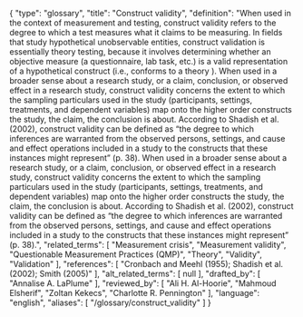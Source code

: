 {
    "type": "glossary",
    "title": "Construct validity",
    "definition": "When used in the context of measurement and testing, construct validity refers to the degree to which a test measures what it claims to be measuring. In fields that study hypothetical unobservable entities, construct validation is essentially theory testing, because it involves determining whether an objective measure (a questionnaire, lab task, etc.) is a valid representation of a hypothetical construct (i.e., conforms to a theory ). When used in a broader sense about a research study, or a claim, conclusion, or observed effect in a research study, construct validity concerns the extent to which the sampling particulars used in the study (participants, settings, treatments, and dependent variables) map onto the higher order constructs the study, the claim, the conclusion is about. According to Shadish et al. (2002), construct validity can be defined as “the degree to which inferences are warranted from the observed persons, settings, and cause and effect operations included in a study to the constructs that these instances might represent” (p. 38). When used in a broader sense about a research study, or a claim, conclusion, or observed effect in a research study, construct validity concerns the extent to which the sampling particulars used in the study (participants, settings, treatments, and dependent variables) map onto the higher order constructs the study, the claim, the conclusion is about. According to Shadish et al. (2002), construct validity can be defined as “the degree to which inferences are warranted from the observed persons, settings, and cause and effect operations included in a study to the constructs that these instances might represent” (p. 38).",
    "related_terms": [
        "Measurement crisis",
        "Measurement validity",
        "Questionable Measurement Practices (QMP)",
        "Theory",
        "Validity",
        "Validation"
    ],
    "references": [
        "Cronbach and Meehl (1955); Shadish et al. (2002); Smith (2005)"
    ],
    "alt_related_terms": [
        null
    ],
    "drafted_by": [
        "Annalise A. LaPlume"
    ],
    "reviewed_by": [
        "Ali H. Al-Hoorie",
        "Mahmoud Elsherif",
        "Zoltan Kekecs",
        "Charlotte R. Pennington"
    ],
    "language": "english",
    "aliases": [
        "/glossary/construct_validity"
    ]
}
